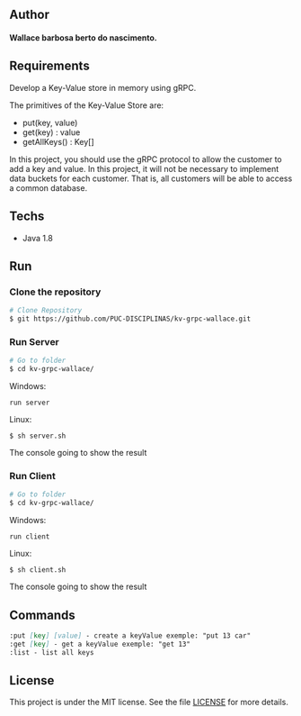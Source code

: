 ## Author

#### Wallace barbosa berto do nascimento.

## Requirements

Develop a Key-Value store in memory using gRPC.

The primitives of the Key-Value Store are:

- put(key, value)
- get(key) : value
- getAllKeys() : Key[]

In this project, you should use the gRPC protocol to allow the customer to add a key and value. In this project, it will not be necessary to implement data buckets for each customer. That is, all customers will be able to access a common database.

## Techs

- Java 1.8

## Run

### Clone the repository

```bash
# Clone Repository
$ git https://github.com/PUC-DISCIPLINAS/kv-grpc-wallace.git
```

### Run Server

```bash
# Go to folder
$ cd kv-grpc-wallace/
```

Windows:

`run server`

Linux:

`$ sh server.sh`

The console going to show the result

### Run Client

```bash
# Go to folder
$ cd kv-grpc-wallace/
```

Windows:

`run client`

Linux:

`$ sh client.sh`

The console going to show the result

## Commands

```Markdown
:put [key] [value] - create a keyValue exemple: "put 13 car"
:get [key] - get a keyValue exemple: "get 13"
:list - list all keys
```

## License

This project is under the MIT license. See the file [LICENSE](LICENSE) for more details.